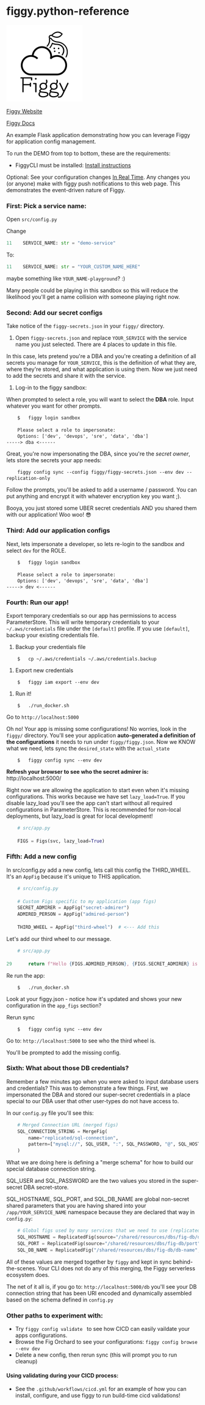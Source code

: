 # figgy.python-reference 
![Figgy](.assets/logo-black-text.png)

[Figgy Website](https://www.figgy.dev)

[Figgy Docs](https://www.figgy.dev/docs/)


An example Flask application demonstrating how you can leverage Figgy for application config management.

To run the DEMO from top to bottom, these are the requirements:

- FiggyCLI must be installed: [Install instructions](https://www.figgy.dev/docs/getting-started/install.html)

Optional: See your configuration changes [In Real Time](https://www.figgy.dev/tabs/sandbox/). Any changes you (or anyone) make with
figgy push notifications to this web page. This demonstrates the event-driven nature of Figgy.

### First: Pick a service name:
Open `src/config.py`

Change
```python
11    SERVICE_NAME: str = "demo-service"
```
To:

```python
11    SERVICE_NAME: str = "YOUR_CUSTOM_NAME_HERE"
```

maybe something like `YOUR_NAME-playground`? :)

Many people could be playing in this sandbox so this will reduce the likelihood you'll get a name collision with someone
playing right now. 

### Second: Add our secret configs
Take notice of the `figgy-secrets.json` in your `figgy/` directory.

1. Open `figgy-secrets.json` and replace `YOUR_SERVICE` with the service name you just selected. There are 4 places to update in this file.

In this case, lets pretend you're a DBA and you're creating a definition of all secrets you manage for `YOUR_SERVICE`,
this is the definition of what they are, where they're stored, and what application is using them. 
Now we just need to add the secrets and share it with the service.

1. Log-in to the figgy sandbox:

When prompted to select a role, you will want to select the **DBA** role. Input whatever you want for other prompts.
 
```console
    $   figgy login sandbox

    Please select a role to impersonate:
    Options: ['dev', 'devops', 'sre', 'data', 'dba']
-----> dba <------
```

Great, you're now impersonating the DBA, since you're the *secret owner*, lets store the secrets your app needs:
```console
    figgy config sync --config figgy/figgy-secrets.json --env dev --replication-only
```

Follow the prompts, you'll be asked to add a username / password. You can put anything and encrypt it with whatever
encryption key you want ;). 

Booya, you just stored some UBER secret credentials AND you shared them with our application! Woo woo! :sunglasses:

### Third: Add our application configs
Next, lets impersonate a developer, so lets re-login to the sandbox and select `dev` for the ROLE.

```console
    $   figgy login sandbox

    Please select a role to impersonate:
    Options: ['dev', 'devops', 'sre', 'data', 'dba']
-----> dev <------
```

### Fourth: Run our app!
Export temporary credentials so our app has permissions to access ParameterStore. This will write temporary credentials 
to your `~/.aws/credentials` file under the `[default]` profile. If you use `[default]`, backup your existing credentials file. 

1. Backup your credentials file
```console
    $   cp ~/.aws/credentials ~/.aws/credentials.backup
```

1. Export new credentials
```
    $   figgy iam export --env dev
```

1. Run it! 
```
    $   ./run_docker.sh
```

Go to `http://localhost:5000`

Oh no! Your app is missing some configurations! No worries, look in the `figgy/` directory. You'll see your application
**auto-generated a definition of the configurations** it needs to run under `figgy/figgy.json`. Now we KNOW what we need,
lets sync the `desired_state` with the `actual_state`

```console
    $   figgy config sync --env dev
```

**Refresh your browser to see who the secret admirer is:** http://localhost:5000/

Right now we are allowing the application to start even when it's missing configurations. 
This works because we have set `lazy_load=True`. If you disable lazy_load you'll see the app can't start without all required
configurations in ParameterStore. This is recommended for non-local deployments, but lazy_load is great for local 
development!

```python
    # src/app.py

    FIGS = Figs(svc, lazy_load=True)
```

### Fifth: Add a new config

In src/config.py add a new config, lets call this config the THIRD_WHEEL. It's an `AppFig` because it's unique to THIS application.
```python
    # src/config.py

    # Custom Figs specific to my application (app figs)
    SECRET_ADMIRER = AppFig("secret-admirer")
    ADMIRED_PERSON = AppFig("admired-person")

    THIRD_WHEEL = AppFig("third-wheel")  # <--- Add this
```

Let's add our third wheel to our message.
```python
    # src/app.py

29      return f"Hello {FIGS.ADMIRED_PERSON}, {FIGS.SECRET_ADMIRER} is admiring you! {FIGS.THIRD_WHEEL} is super jealous."
```

Re run the app:
```console
    $   ./run_docker.sh
```

Look at your figgy.json - notice how it's updated and shows your new configuration in the `app_figs` section?

Rerun sync
```console
    $   figgy config sync --env dev 
```

Go to: `http://localhost:5000` to see who the third wheel is.

You'll be prompted to add the missing config.

### Sixth: What about those DB credentials?

Remember a few minutes ago when you were asked to input database users and credentials? This was to demonstrate a few things.
First, we impersonated the DBA and stored our super-secret credentials in a place special to our DBA user that other
user-types do not have access to. 

In our `config.py` file you'll see this:
```python
    # Merged Connection URL (merged figs)
    SQL_CONNECTION_STRING = MergeFig(
        name="replicated/sql-connection",
        pattern=["mysql://", SQL_USER, ":", SQL_PASSWORD, "@", SQL_HOSTNAME, ":", SQL_PORT, "/", SQL_DB_NAME]
    )
```

What we are doing here is defining a "merge schema" for how to build our special database connection string.

SQL_USER and SQL_PASSWORD are the two values you stored in the super-secret DBA secret-store. 

SQL_HOSTNAME, SQL_PORT, and SQL_DB_NAME are global non-secret shared parameters that you are having shared into your 
`/app/YOUR_SERVICE_NAME` namespace because they are declared that way in `config.py`:

```python
    # Global figs used by many services that we need to use (replicated figs)
    SQL_HOSTNAME = ReplicatedFig(source="/shared/resources/dbs/fig-db/dns", name="replicated/sql/hostname")
    SQL_PORT = ReplicatedFig(source="/shared/resources/dbs/fig-db/port", name="replicated/sql/port")
    SQL_DB_NAME = ReplicatedFig("/shared/resources/dbs/fig-db/db-name", name="replicated/sql/db-name")
```

All of these values are merged together by `figgy` and kept in sync behind-the-scenes. Your CLI does not do any of this 
merging, the Figgy serverless ecosystem does. 

The net of it all is, if you go to: `http://localhost:5000/db` you'll see your DB connection string that has been URI encoded
and dynamically assembled based on the schema defined in `config.py`


### Other paths to experiment with:

- Try `figgy config validate ` to see how CICD can easily vaildate your apps configurations.
- Browse the Fig Orchard to see your configurations: `figgy config browse --env dev`
- Delete a new config, then rerun sync (this will prompt you to run cleanup)
            
#### Using validating during your CICD process:
- See the `.github/workflows/cicd.yml` for an example of how you can install, configure, and use figgy to run build-time
cicd validations!
